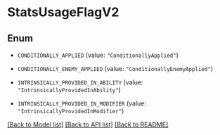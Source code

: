 # StatsUsageFlagV2

## Enum


* `CONDITIONALLY_APPLIED` (value: `"ConditionallyApplied"`)

* `CONDITIONALLY_ENEMY_APPLIED` (value: `"ConditionallyEnemyApplied"`)

* `INTRINSICALLY_PROVIDED_IN_ABILITY` (value: `"IntrinsicallyProvidedInAbility"`)

* `INTRINSICALLY_PROVIDED_IN_MODIFIER` (value: `"IntrinsicallyProvidedInModifier"`)


[[Back to Model list]](../README.md#documentation-for-models) [[Back to API list]](../README.md#documentation-for-api-endpoints) [[Back to README]](../README.md)


